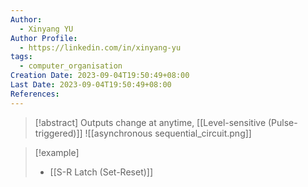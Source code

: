 ```yaml
---
Author:
  - Xinyang YU
Author Profile:
  - https://linkedin.com/in/xinyang-yu
tags:
  - computer_organisation
Creation Date: 2023-09-04T19:50:49+08:00
Last Date: 2023-09-04T19:50:49+08:00
References:
---
```

>[!abstract] Outputs change at anytime, [[Level-sensitive (Pulse-triggered)]]
>![[asynchronous sequential_circuit.png]]


>[!example]
>- [[S-R Latch (Set-Reset)]]